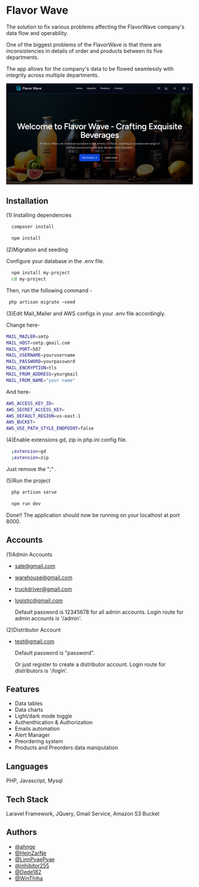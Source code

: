 # Flavor Wave

The solution to fix various problems affecting the FlavorWave company's data flow and operability.

One of the biggest problems of the FlavorWave is that there are inconsistencies in details of order and products between its five departments.

The app allows for the company's data to be flowed seamlessly with integrity across multiple departments.

![Main Ui](https://github.com/ahnge/flavor-wave/blob/develop/public/assets/highlights/main.png)


## Installation


(1) Installing dependencies


```bash
  composer install
```

```bash
  npm install
```

(2)Migration and seeding


Configure your database in the .env file.


```bash
  npm install my-project
  cd my-project
```

Then, run the following command -


 ```bash
  php artisan migrate —seed
```

(3)Edit Mail_Mailer and AWS configs in your .env file accordingly.

Change here-

```bash
MAIL_MAILER=smtp
MAIL_HOST=smtp.gmail.com
MAIL_PORT=587
MAIL_USERNAME=yourusername
MAIL_PASSWORD=yourpassword
MAIL_ENCRYPTION=tls
MAIL_FROM_ADDRESS=yourgmail
MAIL_FROM_NAME="your name"
```

And here-


```bash
AWS_ACCESS_KEY_ID=
AWS_SECRET_ACCESS_KEY=
AWS_DEFAULT_REGION=us-east-1
AWS_BUCKET=
AWS_USE_PATH_STYLE_ENDPOINT=false
```

(4)Enable extensions gd, zip in php.ini config file.

```bash
  ;extension=gd
  ;extension=zip
```
Just remove the ";" .


(5)Run the project

```bash
  php artisan serve
```
```bash
  npm run dev
```

Done!! The application should now be running on your localhost at port 8000.

## Accounts

(1)Admin Accounts

- sale@gmail.com
- warehouse@gmail.com
- truckdriver@gmail.com
- logistic@gmail.com

  Default password is 12345678 for all admin accounts.
  Login route for admin accounts is '/admin'.


(2)Distributor Account

- test@gmail.com

  Default password is "password".

  Or just register to create a distributor account.
  Login route for distributors is '/login'.

    
## Features

- Data tables
- Data charts
- Light/dark mode toggle
- Authenthication & Authorization
- Emails automation
- Alert Manager
- Preordering system
- Products and Preorders data manipulation


## Languages

PHP, Javascript, Mysql

## Tech Stack

Laravel Framework, JQuery, Gmail Service, Amazon S3 Bucket

## Authors

- [@ahnge](https://github.com/ahnge)
- [@HeinZarNe](https://github.com/HeinZarNe)
- [@LinnPyaePyae](https://github.com/LinnPyaePyae)
- [@inhibitor255](https://github.com/inhibitor255)
- [@Dede182](https://github.com/Dede182)
- [@WinThiha](https://github.com/WinThiha)

